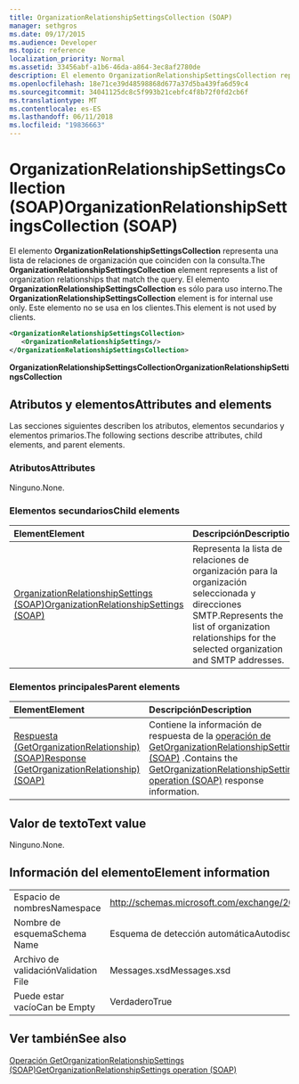 ```yaml
---
title: OrganizationRelationshipSettingsCollection (SOAP)
manager: sethgros
ms.date: 09/17/2015
ms.audience: Developer
ms.topic: reference
localization_priority: Normal
ms.assetid: 33456abf-a1b6-46da-a864-3ec8af2780de
description: El elemento OrganizationRelationshipSettingsCollection representa una lista de relaciones de organización que coinciden con la consulta. El elemento OrganizationRelationshipSettingsCollection es sólo para uso interno. Este elemento no se usa en los clientes.
ms.openlocfilehash: 18e71ce39d48598868d677a37d5ba439fa6d59c4
ms.sourcegitcommit: 34041125dc8c5f993b21cebfc4f8b72f0fd2cb6f
ms.translationtype: MT
ms.contentlocale: es-ES
ms.lasthandoff: 06/11/2018
ms.locfileid: "19836663"
---
```

# <a name="organizationrelationshipsettingscollection-soap"></a><span data-ttu-id="cbd51-105">OrganizationRelationshipSettingsCollection (SOAP)</span><span class="sxs-lookup"><span data-stu-id="cbd51-105">OrganizationRelationshipSettingsCollection (SOAP)</span></span>

<span data-ttu-id="cbd51-106">El elemento **OrganizationRelationshipSettingsCollection** representa una lista de relaciones de organización que coinciden con la consulta.</span><span class="sxs-lookup"><span data-stu-id="cbd51-106">The **OrganizationRelationshipSettingsCollection** element represents a list of organization relationships that match the query.</span></span> <span data-ttu-id="cbd51-107">El elemento **OrganizationRelationshipSettingsCollection** es sólo para uso interno.</span><span class="sxs-lookup"><span data-stu-id="cbd51-107">The **OrganizationRelationshipSettingsCollection** element is for internal use only.</span></span> <span data-ttu-id="cbd51-108">Este elemento no se usa en los clientes.</span><span class="sxs-lookup"><span data-stu-id="cbd51-108">This element is not used by clients.</span></span> 
  
```XML
<OrganizationRelationshipSettingsCollection>
   <OrganizationRelationshipSettings/>
</OrganizationRelationshipSettingsCollection>
```

 <span data-ttu-id="cbd51-109">**OrganizationRelationshipSettingsCollection**</span><span class="sxs-lookup"><span data-stu-id="cbd51-109">**OrganizationRelationshipSettingsCollection**</span></span>
## <a name="attributes-and-elements"></a><span data-ttu-id="cbd51-110">Atributos y elementos</span><span class="sxs-lookup"><span data-stu-id="cbd51-110">Attributes and elements</span></span>

<span data-ttu-id="cbd51-111">Las secciones siguientes describen los atributos, elementos secundarios y elementos primarios.</span><span class="sxs-lookup"><span data-stu-id="cbd51-111">The following sections describe attributes, child elements, and parent elements.</span></span>
  
### <a name="attributes"></a><span data-ttu-id="cbd51-112">Atributos</span><span class="sxs-lookup"><span data-stu-id="cbd51-112">Attributes</span></span>

<span data-ttu-id="cbd51-113">Ninguno.</span><span class="sxs-lookup"><span data-stu-id="cbd51-113">None.</span></span>
  
### <a name="child-elements"></a><span data-ttu-id="cbd51-114">Elementos secundarios</span><span class="sxs-lookup"><span data-stu-id="cbd51-114">Child elements</span></span>

|<span data-ttu-id="cbd51-115">**Element**</span><span class="sxs-lookup"><span data-stu-id="cbd51-115">**Element**</span></span>|<span data-ttu-id="cbd51-116">**Descripción**</span><span class="sxs-lookup"><span data-stu-id="cbd51-116">**Description**</span></span>|
|:-----|:-----|
|[<span data-ttu-id="cbd51-117">OrganizationRelationshipSettings (SOAP)</span><span class="sxs-lookup"><span data-stu-id="cbd51-117">OrganizationRelationshipSettings (SOAP)</span></span>](organizationrelationshipsettings-soap.md) <br/> |<span data-ttu-id="cbd51-118">Representa la lista de relaciones de organización para la organización seleccionada y direcciones SMTP.</span><span class="sxs-lookup"><span data-stu-id="cbd51-118">Represents the list of organization relationships for the selected organization and SMTP addresses.</span></span>  <br/> |
   
### <a name="parent-elements"></a><span data-ttu-id="cbd51-119">Elementos principales</span><span class="sxs-lookup"><span data-stu-id="cbd51-119">Parent elements</span></span>

|<span data-ttu-id="cbd51-120">**Element**</span><span class="sxs-lookup"><span data-stu-id="cbd51-120">**Element**</span></span>|<span data-ttu-id="cbd51-121">**Descripción**</span><span class="sxs-lookup"><span data-stu-id="cbd51-121">**Description**</span></span>|
|:-----|:-----|
|[<span data-ttu-id="cbd51-122">Respuesta (GetOrganizationRelationship) (SOAP)</span><span class="sxs-lookup"><span data-stu-id="cbd51-122">Response (GetOrganizationRelationship) (SOAP)</span></span>](response-getorganizationrelationshipsoap.md) <br/> |<span data-ttu-id="cbd51-123">Contiene la información de respuesta de la [operación de GetOrganizationRelationshipSettings (SOAP)](getorganizationrelationshipsettings-operation-soap.md) .</span><span class="sxs-lookup"><span data-stu-id="cbd51-123">Contains the [GetOrganizationRelationshipSettings operation (SOAP)](getorganizationrelationshipsettings-operation-soap.md) response information.</span></span>  <br/> |
   
## <a name="text-value"></a><span data-ttu-id="cbd51-124">Valor de texto</span><span class="sxs-lookup"><span data-stu-id="cbd51-124">Text value</span></span>

<span data-ttu-id="cbd51-125">Ninguno.</span><span class="sxs-lookup"><span data-stu-id="cbd51-125">None.</span></span>
  
## <a name="element-information"></a><span data-ttu-id="cbd51-126">Información del elemento</span><span class="sxs-lookup"><span data-stu-id="cbd51-126">Element information</span></span>

|||
|:-----|:-----|
|<span data-ttu-id="cbd51-127">Espacio de nombres</span><span class="sxs-lookup"><span data-stu-id="cbd51-127">Namespace</span></span>  <br/> |http://schemas.microsoft.com/exchange/2010/Autodiscover  <br/> |
|<span data-ttu-id="cbd51-128">Nombre de esquema</span><span class="sxs-lookup"><span data-stu-id="cbd51-128">Schema Name</span></span>  <br/> |<span data-ttu-id="cbd51-129">Esquema de detección automática</span><span class="sxs-lookup"><span data-stu-id="cbd51-129">Autodiscover schema</span></span>  <br/> |
|<span data-ttu-id="cbd51-130">Archivo de validación</span><span class="sxs-lookup"><span data-stu-id="cbd51-130">Validation File</span></span>  <br/> |<span data-ttu-id="cbd51-131">Messages.xsd</span><span class="sxs-lookup"><span data-stu-id="cbd51-131">Messages.xsd</span></span>  <br/> |
|<span data-ttu-id="cbd51-132">Puede estar vacío</span><span class="sxs-lookup"><span data-stu-id="cbd51-132">Can be Empty</span></span>  <br/> |<span data-ttu-id="cbd51-133">Verdadero</span><span class="sxs-lookup"><span data-stu-id="cbd51-133">True</span></span>  <br/> |
   
## <a name="see-also"></a><span data-ttu-id="cbd51-134">Ver también</span><span class="sxs-lookup"><span data-stu-id="cbd51-134">See also</span></span>



[<span data-ttu-id="cbd51-135">Operación GetOrganizationRelationshipSettings (SOAP)</span><span class="sxs-lookup"><span data-stu-id="cbd51-135">GetOrganizationRelationshipSettings operation (SOAP)</span></span>](getorganizationrelationshipsettings-operation-soap.md)

